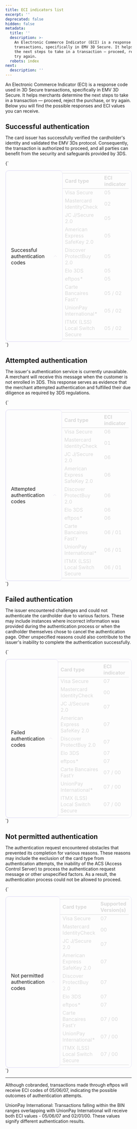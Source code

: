 ```yaml
---
title: ECI indicators list
excerpt: ''
deprecated: false
hidden: false
metadata:
  title: ''
  description: >-
    An Electronic Commerce Indicator (ECI) is a response code used in 3D Secure
    transactions, specifically in EMV 3D Secure. It helps merchants determine
    the next steps to take in a transaction — proceed, reject the purchase, or
    try again.
  robots: index
next:
  description: ''
---
```

An Electronic Commerce Indicator (ECI) is a response code used in 3D Secure transactions, specifically in EMV 3D Secure. It helps merchants determine the next steps to take in a transaction — proceed, reject the purchase, or try again. Below you will find the possible responses and ECI values you can receive.

## Successful authentication

The card issuer has successfully verified the cardholder's identity and validated the EMV 3Ds protocol. Consequently, the transaction is authorized to proceed, and all parties can benefit from the security and safeguards provided by 3DS.

<HTMLBlock>{`
<style>
  * {
    box-sizing: border-box;
    margin: 0;
    padding: 0;
  }


  .table-card {
    border-radius: 10px;
    border: 1px solid #614ad623;
    display: flex;
    transition: all .2s;
  }

  .table-card:hover {
    box-shadow: 0 5px 5px rgba(0, 0, 0, 0.1);
  }

  .table-card .control-icon {
    fill: rebeccapurple;
    transition: .3s ease;
    pointer-events: none;
  }

  .table-card .control-icon-close {
    display: none;
  }

  details[open] .control-icon-close {
    display: initial;
    transition: .3s ease;
  }

  details[open] .control-icon-expand {
    display: none;
  }

  details[open] summary {
    border: 1px solid #614ad623;
  }


  .table-card summary {
    padding: 0.8rem 1rem;
    border-radius: 10px;
    display: flex;
    justify-content: flex-start;
    align-items: center;
    cursor: pointer;
  }

  .table-card summary .table-call {
    display: block;
    padding: 0;
    margin: 0;
    font-size: 1rem;

  }


  .table-card summary .sumary-icon {
    display: flex;
    justify-content: flex-end;
    flex-grow: 1;
  }

  .table-card .table-div {
    margin: 0.5rem 0;
    padding: 0 0.5rem;
  }

  .table-card .table-div table {
    margin: 0 !important;
  }

  /*.table-card .table-div th {
    text-align: left;
  }*/
  
 /* .table-card .table-div tbody tr {
    font-size: 0.8rem;
    overflow-wrap: break-word;
  }
  
  .table-card .table-div tbody tr :first-child {
		font-weight: 600;    
  }*/
  
  table:only-child thead th {
    text-align: left;
  }
  
  
  
  
  @media only screen and (max-width: 700px) {
    .table-card .table-div table {
      display: block !important;
      overflow-x: auto !important;
    }
  }
  



  details[open] div {
    animation: sweep .3s ease-in-out;
  }

  @keyframes sweep {
    0% {
      opacity: 0;
      margin-left: -10px
    }

    100% {
      opacity: 1;
      margin-left: 0px
    }
  }
</style>

<body>
  <details open class="table-card">
    <summary>
      <span class="table-call">Successful authentication codes</span>
      <div class="sumary-icon">
        <svg class="control-icon control-icon-expand" width="20" height="20" xmlns="http://www.w3.org/2000/svg"
          viewBox="0 0 16 16">
          <path fill-rule="evenodd"
            d="M1.646 4.646a.5.5 0 0 1 .708 0L8 10.293l5.646-5.647a.5.5 0 0 1 .708.708l-6 6a.5.5 0 0 1-.708 0l-6-6a.5.5 0 0 1 0-.708z" />
        </svg>
        <svg class="control-icon control-icon-close" width="20" height="20" xmlns="http://www.w3.org/2000/svg"
          viewBox="0 0 16 16">
          <path fill-rule="evenodd"
            d="M7.646 4.646a.5.5 0 0 1 .708 0l6 6a.5.5 0 0 1-.708.708L8 5.707l-5.646 5.647a.5.5 0 0 1-.708-.708l6-6z" />
        </svg>
      </div>
    </summary>
    <div class="table-div">
      <table>
        <thead>
          <tr>
            <th>Card type</th>
            <th>ECI indicator</th>
          </tr>
        </thead>
        <tbody>
          <tr>
            <td>Visa Secure</td>
            <td>05</td>
          </tr>
          <tr>
            <td>Mastercard IdentityCheck</td>
            <td>02</td>
          </tr>
          <tr>
            <td>JC J/Secure 2.0</td>
            <td>05</td>
          </tr>
          <tr>
            <td>American Express SafeKey 2.0</td>
            <td>05</td>
          </tr>
          <tr>
            <td>Discover ProtectBuy 2.0</td>
            <td>05</td>
          </tr>
          <tr>
            <td>Elo 3DS</td>
            <td>05</td>
          </tr>
          <tr>
            <td>eftpos*</td>
            <td>05</td>
          </tr>
          <tr>
            <td>Carte Bancaires Fast'r</td>
            <td>05 / 02</td>
          </tr>
          <tr>
            <td>UnionPay International*</td>
            <td>05 / 02</td>
          </tr>
          <tr>
            <td>ITMX (LSS) Local Switch Secure</td>
            <td>05 / 02</td>
          </tr>
        </tbody>
      </table>
    </div>
  </details>
</body>
`}</HTMLBlock>

## Attempted authentication

The issuer's authentication service is currently unavailable. A merchant will receive this message when the customer is not enrolled in 3DS. This response serves as evidence that the merchant attempted authentication and fulfilled their due diligence as required by 3DS regulations.

<HTMLBlock>{`
<body>
  <details open class="table-card">
    <summary>
      <span class="table-call">Attempted authentication codes</span>
      <div class="sumary-icon">
        <svg class="control-icon control-icon-expand" width="20" height="20" xmlns="http://www.w3.org/2000/svg"
          viewBox="0 0 16 16">
          <path fill-rule="evenodd"
            d="M1.646 4.646a.5.5 0 0 1 .708 0L8 10.293l5.646-5.647a.5.5 0 0 1 .708.708l-6 6a.5.5 0 0 1-.708 0l-6-6a.5.5 0 0 1 0-.708z" />
        </svg>
        <svg class="control-icon control-icon-close" width="20" height="20" xmlns="http://www.w3.org/2000/svg"
          viewBox="0 0 16 16">
          <path fill-rule="evenodd"
            d="M7.646 4.646a.5.5 0 0 1 .708 0l6 6a.5.5 0 0 1-.708.708L8 5.707l-5.646 5.647a.5.5 0 0 1-.708-.708l6-6z" />
        </svg>
      </div>
    </summary>
    <div class="table-div">
    <table>
      <thead>
        <tr>
          <th>Card type</th>
          <th>ECI indicator</th>
        </tr>
      </thead>
      <tbody>
        <tr>
          <td>Visa Secure</td>
          <td>06</td>
        </tr>
        <tr>
          <td>Mastercard IdentityCheck</td>
          <td>01</td>
        </tr>
        <tr>
          <td>JC J/Secure 2.0</td>
          <td>06</td>
        </tr>
        <tr>
          <td>American Express SafeKey 2.0</td>
          <td>06</td>
        </tr>
        <tr>
          <td>Discover ProtectBuy 2.0</td>
          <td>06</td>
        </tr>
        <tr>
          <td>Elo 3DS</td>
          <td>06</td>
        </tr>
        <tr>
          <td>eftpos*</td>
          <td>06</td>
        </tr>
        <tr>
          <td>Carte Bancaires Fast'r</td>
          <td>06 / 01</td>
        </tr>
        <tr>
          <td>UnionPay International*</td>
          <td>06 / 01</td>
        </tr>
        <tr>
          <td>ITMX (LSS) Local Switch Secure</td>
          <td>06 / 01</td>
        </tr>
      </tbody>
      </table>
    </div>
  </details>
</body>
`}</HTMLBlock>

## Failed authentication

The issuer encountered challenges and could not authenticate the cardholder due to various factors. These may include instances where incorrect information was provided during the authentication process or when the cardholder themselves chose to cancel the authentication page. Other unspecified reasons could also contribute to the issuer's inability to complete the authentication successfully.

<HTMLBlock>{`
<body>
  <details open class="table-card">
    <summary>
      <span class="table-call">Failed authentication codes</span>
      <div class="sumary-icon">
        <svg class="control-icon control-icon-expand" width="20" height="20" xmlns="http://www.w3.org/2000/svg"
          viewBox="0 0 16 16">
          <path fill-rule="evenodd"
            d="M1.646 4.646a.5.5 0 0 1 .708 0L8 10.293l5.646-5.647a.5.5 0 0 1 .708.708l-6 6a.5.5 0 0 1-.708 0l-6-6a.5.5 0 0 1 0-.708z" />
        </svg>
        <svg class="control-icon control-icon-close" width="20" height="20" xmlns="http://www.w3.org/2000/svg"
          viewBox="0 0 16 16">
          <path fill-rule="evenodd"
            d="M7.646 4.646a.5.5 0 0 1 .708 0l6 6a.5.5 0 0 1-.708.708L8 5.707l-5.646 5.647a.5.5 0 0 1-.708-.708l6-6z" />
        </svg>
      </div>
    </summary>
    <div class="table-div">
<table>
<thead>
  <tr>
    <th>Card type</th>
    <th>ECI indicator</th>
  </tr>
</thead>
<tbody>
  <tr>
    <td>Visa Secure</td>
    <td>07</td>
  </tr>
  <tr>
    <td>Mastercard IdentityCheck</td>
    <td>00</td>
  </tr>
  <tr>
    <td>JC J/Secure 2.0</td>
    <td>07</td>
  </tr>
  <tr>
    <td>American Express SafeKey 2.0</td>
    <td>07</td>
  </tr>
  <tr>
    <td>Discover ProtectBuy 2.0</td>
    <td>07</td>
  </tr>
  <tr>
    <td>Elo 3DS</td>
    <td>07</td>
  </tr>
  <tr>
    <td>eftpos*</td>
    <td>07</td>
  </tr>
  <tr>
    <td>Carte Bancaires Fast'r</td>
    <td>07 / 00</td>
  </tr>
  <tr>
    <td>UnionPay International*</td>
    <td>07 / 00</td>
  </tr>
  <tr>
    <td>ITMX (LSS) Local Switch Secure</td>
    <td>07 / 00</td>
  </tr>
</tbody>
</table>
          </div>
  </details>
</body>
`}</HTMLBlock>

## Not permitted authentication

The authentication request encountered obstacles that prevented its completion for various reasons. These reasons may include the exclusion of the card type from authentication attempts, the inability of the ACS (Access Control Server) to process the authentication request message or other unspecified factors. As a result, the authentication process could not be allowed to proceed.

<HTMLBlock>{`
<body>
  <details open class="table-card">
    <summary>
      <span class="table-call">Not permitted authentication codes</span>
      <div class="sumary-icon">
        <svg class="control-icon control-icon-expand" width="20" height="20" xmlns="http://www.w3.org/2000/svg"
          viewBox="0 0 16 16">
          <path fill-rule="evenodd"
            d="M1.646 4.646a.5.5 0 0 1 .708 0L8 10.293l5.646-5.647a.5.5 0 0 1 .708.708l-6 6a.5.5 0 0 1-.708 0l-6-6a.5.5 0 0 1 0-.708z" />
        </svg>
        <svg class="control-icon control-icon-close" width="20" height="20" xmlns="http://www.w3.org/2000/svg"
          viewBox="0 0 16 16">
          <path fill-rule="evenodd"
            d="M7.646 4.646a.5.5 0 0 1 .708 0l6 6a.5.5 0 0 1-.708.708L8 5.707l-5.646 5.647a.5.5 0 0 1-.708-.708l6-6z" />
        </svg>
      </div>
    </summary>
    <div class="table-div">
<table>
<thead>
  <tr>
    <th>Card type</th>
    <th>Supported Version(s)</th>
  </tr>
</thead>
<tbody>
  <tr>
    <td>Visa Secure</td>
    <td>07</td>
  </tr>
  <tr>
    <td>Mastercard IdentityCheck</td>
    <td>00</td>
  </tr>
  <tr>
    <td>JC J/Secure 2.0</td>
    <td>07</td>
  </tr>
  <tr>
    <td>American Express SafeKey 2.0</td>
    <td>07</td>
  </tr>
  <tr>
    <td>Discover ProtectBuy 2.0</td>
    <td>07</td>
  </tr>
  <tr>
    <td>Elo 3DS</td>
    <td>07</td>
  </tr>
  <tr>
    <td>eftpos*</td>
    <td>07</td>
  </tr>
  <tr>
    <td>Carte Bancaires Fast'r</td>
    <td>07 / 00</td>
  </tr>
  <tr>
    <td>UnionPay International*</td>
    <td>07 / 00</td>
  </tr>
  <tr>
    <td>ITMX (LSS) Local Switch Secure</td>
    <td>07 / 00</td>
  </tr>
</tbody>
</table>
          </div>
  </details>
</body>
`}</HTMLBlock>

***

Although cobranded, transactions made through eftpos will receive ECI codes of 05/06/07, indicating the possible outcomes of authentication attempts.

UnionPay International: Transactions falling within the BIN ranges overlapping with UnionPay International will receive both ECI values - 05/06/07 and 02/01/00. These values signify different authentication results.